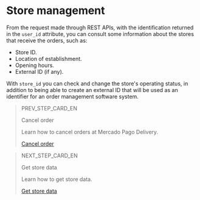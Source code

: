 # Store management

From the request made through REST APIs, with the identification returned in the `user_id` attribute, you can consult some information about the stores that receive the orders, such as:

* Store ID.
* Location of establishment.
* Opening hours.
* External ID (if any).

With `store_id` you can check and change the store's operating status, in addition to being able to create an external ID that will be used as an identifier for an order management software system.

> PREV_STEP_CARD_EN
>
> Cancel order
>
> Learn how to cancel orders at Mercado Pago Delivery.
>
> [Cancel order](/developers/en/docs/mp-delivery/cancel-order)

> NEXT_STEP_CARD_EN
>
> Get store data
>
> Learn how to get store data.
>
> [Get store data](/developers/en/docs/mp-delivery/store-data)